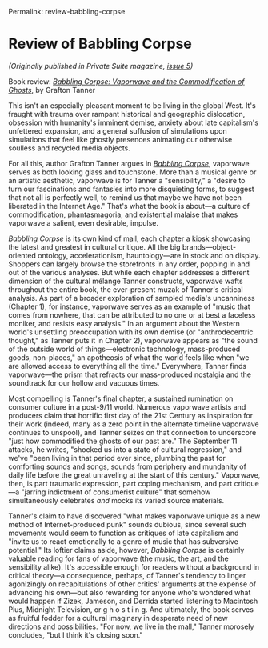 Permalink: review-babbling-corpse

# Review of Babbling Corpse

_(Originally published in Private Suite magazine, [issue 5](https://privatesuitemag.com/issues/issue-5/))_

Book review: [_Babbling Corpse: Vaporwave and the Commodification of Ghosts_](http://www.zero-books.net/books/babbling-corpse), by Grafton Tanner

This isn't an especially pleasant moment to be living in the global West. It's fraught with trauma over rampant historical and geographic dislocation, obsession with humanity's imminent demise, anxiety about late capitalism's unfettered expansion, and a general suffusion of simulations upon simulations that feel like ghostly presences animating our otherwise soulless and recycled media objects.

For all this, author Grafton Tanner argues in [_Babbling Corpse_](http://www.zero-books.net/books/babbling-corpse), vaporwave serves as both looking glass and touchstone. More than a musical genre or an artistic aesthetic, vaporwave is for Tanner a "sensibility," a "desire to turn our fascinations and fantasies into more disquieting forms, to suggest that not all is perfectly well, to remind us that maybe we have not been liberated in the Internet Age." That's what the book is about—a culture of commodification, phantasmagoria, and existential malaise that makes vaporwave a salient, even desirable, impulse.

_Babbling Corpse_ is its own kind of mall, each chapter a kiosk showcasing the latest and greatest in cultural critique. All the big brands—object-oriented ontology, accelerationism, hauntology—are in stock and on display. Shoppers can largely browse the storefronts in any order, popping in and out of the various analyses. But while each chapter addresses a different dimension of the cultural mélange Tanner constructs, vaporwave wafts throughout the entire book, the ever-present muzak of Tanner's critical analysis. As part of a broader exploration of sampled media's uncanniness (Chapter 1), for instance, vaporwave serves as an example of "music that comes from nowhere, that can be attributed to no one or at best a faceless moniker, and resists easy analysis." In an argument about the Western world's unsettling preoccupation with its own demise (or "anthrodecentric thought," as Tanner puts it in Chapter 2), vaporwave appears as "the sound of the outside world of things—electronic technology, mass-produced goods, non-places," an apotheosis of what the world feels like when "we are allowed access to everything all the time." Everywhere, Tanner finds vaporwave—the prism that refracts our mass-produced nostalgia and the soundtrack for our hollow and vacuous times.

Most compelling is Tanner's final chapter, a sustained rumination on consumer culture in a post-9/11 world. Numerous vaporwave artists and producers claim that horrific first day of the 21st Century as inspiration for their work (indeed, many as a zero point in the alternate timeline vaporwave continues to unspool), and Tanner seizes on that connection to underscore "just how commodified the ghosts of our past are." The September 11 attacks, he writes, "shocked us into a state of cultural regression," and we've "been living in that period ever since, plumbing the past for comforting sounds and songs, sounds from periphery and mundanity of daily life before the great unraveling at the start of this century." Vaporwave, then, is part traumatic expression, part coping mechanism, and part critique—a "jarring indictment of consumerist culture" that somehow simultaneously celebrates _and_ mocks its varied source materials. 

Tanner's claim to have discovered "what makes vaporwave unique as a new method of Internet-produced punk" sounds dubious, since several such movements would seem to function as critiques of late capitalism and "invite us to react emotionally to a genre of music that has subversive potential." Its loftier claims aside, however, _Babbling Corpse_ is certainly valuable reading for fans of vaporwave (the music, the art, and the sensibility alike). It's accessible enough for readers without a background in critical theory—a consequence, perhaps, of Tanner's tendency to linger agonizingly on recapitulations of other critics' arguments at the expense of advancing his own—but also rewarding for anyone who's wondered what would happen if Zizek, Jameson, and Derrida started listening to Macintosh Plus, Midnight Television, or g h o s t i n g. And ultimately, the book serves as fruitful fodder for a cultural imaginary in desperate need of new directions and possibilities. "For now, we live in the mall," Tanner morosely concludes, "but I think it's closing soon."
